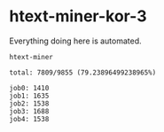 # htext-miner-kor-3

Everything doing here is automated.

```
htext-miner

total: 7809/9855 (79.23896499238965%)

job0: 1410
job1: 1635
job2: 1538
job3: 1688
job4: 1538
```